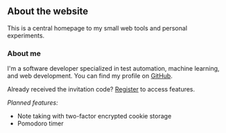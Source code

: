 ## About the website
This is a central homepage to my small web tools and personal experiments.

### About me
I'm a software developer specialized in test automation, machine learning, and web development. You can find my profile on [GitHub](https://github.com/Nvl1024).

Already received the invitation code? [Register](/register) to access features.

*Planned features:*
- Note taking with two-factor encrypted cookie storage
- Pomodoro timer
